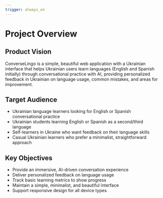```yaml
---
trigger: always_on
---
```


# Project Overview

## Product Vision

ConverseLingo is a simple, beautiful web application with a Ukrainian interface that helps Ukrainian users learn languages (English and Spanish initially) through conversational practice with AI, providing personalized feedback in Ukrainian on language usage, common mistakes, and areas for improvement.

## Target Audience

- Ukrainian language learners looking for English or Spanish conversational practice
- Ukrainian students learning English or Spanish as a second/third language
- Self-learners in Ukraine who want feedback on their language skills
- Casual Ukrainian learners who prefer a minimalist, straightforward approach

## Key Objectives

- Provide an immersive, AI-driven conversation experience
- Deliver personalized feedback on language usage
- Track basic learning metrics to show progress
- Maintain a simple, minimalist, and beautiful interface
- Support responsive design for all device types
